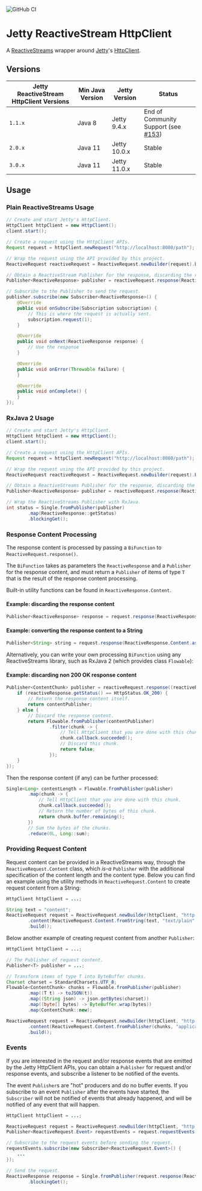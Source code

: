 ![GitHub CI](https://github.com/jetty-project/jetty-reactive-httpclient/workflows/GitHub%20CI/badge.svg)

# Jetty ReactiveStream HttpClient

A [ReactiveStreams](http://www.reactive-streams.org/) wrapper around 
[Jetty](https://eclipse.org/jetty)'s 
[HttpClient](http://www.eclipse.org/jetty/documentation/current/http-client.html).

## Versions

Jetty ReactiveStream HttpClient Versions | Min Java Version | Jetty Version | Status |
---- | ---- | ---- | ----
`1.1.x` | Java 8 | Jetty 9.4.x | End of Community Support (see [#153](https://github.com/jetty-project/jetty-reactive-httpclient/issues/153))
`2.0.x` | Java 11 | Jetty 10.0.x | Stable
`3.0.x` | Java 11 | Jetty 11.0.x | Stable

## Usage

### Plain ReactiveStreams Usage

```java
// Create and start Jetty's HttpClient.
HttpClient httpClient = new HttpClient();
client.start();

// Create a request using the HttpClient APIs.
Request request = httpClient.newRequest("http://localhost:8080/path");

// Wrap the request using the API provided by this project.
ReactiveRequest reactiveRequest = ReactiveRequest.newBuilder(request).build();

// Obtain a ReactiveStream Publisher for the response, discarding the response content.
Publisher<ReactiveResponse> publisher = reactiveRequest.response(ReactiveResponse.Content.discard());

// Subscribe to the Publisher to send the request.
publisher.subscribe(new Subscriber<ReactiveResponse>() {
    @Override
    public void onSubscribe(Subscription subscription) {
        // This is where the request is actually sent.
        subscription.request(1);
    }

    @Override
    public void onNext(ReactiveResponse response) {
        // Use the response
    }

    @Override
    public void onError(Throwable failure) {
    }

    @Override
    public void onComplete() {
    }
});
```

### RxJava 2 Usage

```java
// Create and start Jetty's HttpClient.
HttpClient httpClient = new HttpClient();
client.start();

// Create a request using the HttpClient APIs.
Request request = httpClient.newRequest("http://localhost:8080/path");

// Wrap the request using the API provided by this project.
ReactiveRequest reactiveRequest = ReactiveRequest.newBuilder(request).build();

// Obtain a ReactiveStreams Publisher for the response, discarding the response content.
Publisher<ReactiveResponse> publisher = reactiveRequest.response(ReactiveResponse.Content.discard());

// Wrap the ReactiveStreams Publisher with RxJava.
int status = Single.fromPublisher(publisher)
        .map(ReactiveResponse::getStatus)
        .blockingGet();
```

### Response Content Processing

The response content is processed by passing a `BiFunction` to `ReactiveRequest.response()`.

The `BiFunction` takes as parameters the `ReactiveResponse` and a `Publisher` for the response
content, and must return a `Publisher` of items of type `T` that is the result of the response
content processing.

Built-in utility functions can be found in `ReactiveResponse.Content`.

#### Example: discarding the response content

```java
Publisher<ReactiveResponse> response = request.response(ReactiveResponse.Content.discard());
```

#### Example: converting the response content to a String

```java
Publisher<String> string = request.response(ReactiveResponse.Content.asString());
```

Alternatively, you can write your own processing `BiFunction` using any
ReactiveStreams library, such as RxJava 2 (which provides class `Flowable`):

#### Example: discarding non 200 OK response content

```java
Publisher<ContentChunk> publisher = reactiveRequest.response((reactiveResponse, contentPublisher) -> {
    if (reactiveResponse.getStatus() == HttpStatus.OK_200) {
        // Return the response content itself.
        return contentPublisher;
    } else {
        // Discard the response content.
        return Flowable.fromPublisher(contentPublisher)
                .filter(chunk -> {
                    // Tell HttpClient that you are done with this chunk.
                    chunk.callback.succeeded();
                    // Discard this chunk.
                    return false;
                });
    }
});
```

Then the response content (if any) can be further processed:

```java
Single<Long> contentLength = Flowable.fromPublisher(publisher)
        .map(chunk -> {
            // Tell HttpClient that you are done with this chunk.
            chunk.callback.succeeded();
            // Return the number of bytes of this chunk.
            return chunk.buffer.remaining();
        })
        // Sum the bytes of the chunks.
        .reduce(0L, Long::sum);
```

### Providing Request Content

Request content can be provided in a ReactiveStreams way, through the `ReactiveRequest.Content`
class, which _is-a_ `Publisher` with the additional specification of the content length
and the content type.
Below you can find an example using the utility methods in `ReactiveRequest.Content`
to create request content from a String:

```java
HttpClient httpClient = ...;

String text = "content";
ReactiveRequest request = ReactiveRequest.newBuilder(httpClient, "http://localhost:8080/path")
        .content(ReactiveRequest.Content.fromString(text, "text/plain", StandardCharsets.UTF_8))
        .build();
```

Below another example of creating request content from another `Publisher`:

```java
HttpClient httpClient = ...;

// The Publisher of request content.
Publisher<T> publisher = ...;

// Transform items of type T into ByteBuffer chunks.
Charset charset = StandardCharsets.UTF_8;
Flowable<ContentChunk> chunks = Flowable.fromPublisher(publisher)
        .map((T t) -> toJSON(t))
        .map((String json) -> json.getBytes(charset))
        .map((byte[] bytes) -> ByteBuffer.wrap(bytes))
        .map(ContentChunk::new);

ReactiveRequest request = ReactiveRequest.newBuilder(httpClient, "http://localhost:8080/path")
        .content(ReactiveRequest.Content.fromPublisher(chunks, "application/json", charset))
        .build();
```

### Events

If you are interested in the request and/or response events that are emitted
by the Jetty HttpClient APIs, you can obtain a `Publisher` for request and/or
response events, and subscribe a listener to be notified of the events.

The event `Publisher`s are "hot" producers and do no buffer events.
If you subscribe to an event `Publisher` after the events have started, the 
`Subscriber` will not be notified of events that already happened, and will
be notified of any event that will happen.

```java
HttpClient httpClient = ...;

ReactiveRequest request = ReactiveRequest.newBuilder(httpClient, "http://localhost:8080/path").build();
Publisher<ReactiveRequest.Event> requestEvents = request.requestEvents();

// Subscribe to the request events before sending the request.
requestEvents.subscribe(new Subscriber<ReactiveRequest.Event>() {
    ...
});

// Send the request.
ReactiveResponse response = Single.fromPublisher(request.response(ReactiveResponse.Content.discard()))
        .blockingGet();
```
